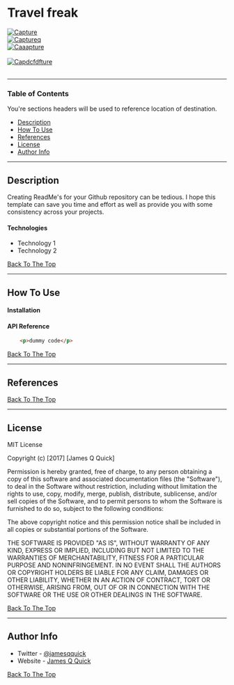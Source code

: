 # Travel freak

<a href="https://ibb.co/NF2N9HP"><img src="https://i.ibb.co/ZfzgBkP/Capture.png" alt="Capture" border="0" /></a>
<br>
<a href="https://ibb.co/5cKyN1d"><img src="https://i.ibb.co/MNB4Ygb/Captureq.png" alt="Captureq" border="0"></a>
<br>
<a href="https://imgbb.com/"><img src="https://i.ibb.co/fnszhGN/Caaapture.png" alt="Caaapture" border="0"></a><br /><a target='_blank' href='https://imgbb.com/'></a>
<br>
<a href="https://ibb.co/80Xkpg1"><img src="https://i.ibb.co/g36YpZk/Capdcfdfture.png" alt="Capdcfdfture" border="0"></a><br /><a target='_blank' href='https://imgbb.com/'></a>
<br>



---

### Table of Contents
You're sections headers will be used to reference location of destination.

- [Description](#description)
- [How To Use](#how-to-use)
- [References](#references)
- [License](#license)
- [Author Info](#author-info)

---

## Description

Creating ReadMe's for your Github repository can be tedious.  I hope this template can save you time and effort as well as provide you with some consistency across your projects.

#### Technologies

- Technology 1
- Technology 2

[Back To The Top](#read-me-template)

---

## How To Use

#### Installation



#### API Reference

```html
    <p>dummy code</p>
```
[Back To The Top](#read-me-template)

---

## References
[Back To The Top](#read-me-template)

---

## License

MIT License

Copyright (c) [2017] [James Q Quick]

Permission is hereby granted, free of charge, to any person obtaining a copy
of this software and associated documentation files (the "Software"), to deal
in the Software without restriction, including without limitation the rights
to use, copy, modify, merge, publish, distribute, sublicense, and/or sell
copies of the Software, and to permit persons to whom the Software is
furnished to do so, subject to the following conditions:

The above copyright notice and this permission notice shall be included in all
copies or substantial portions of the Software.

THE SOFTWARE IS PROVIDED "AS IS", WITHOUT WARRANTY OF ANY KIND, EXPRESS OR
IMPLIED, INCLUDING BUT NOT LIMITED TO THE WARRANTIES OF MERCHANTABILITY,
FITNESS FOR A PARTICULAR PURPOSE AND NONINFRINGEMENT. IN NO EVENT SHALL THE
AUTHORS OR COPYRIGHT HOLDERS BE LIABLE FOR ANY CLAIM, DAMAGES OR OTHER
LIABILITY, WHETHER IN AN ACTION OF CONTRACT, TORT OR OTHERWISE, ARISING FROM,
OUT OF OR IN CONNECTION WITH THE SOFTWARE OR THE USE OR OTHER DEALINGS IN THE
SOFTWARE.

[Back To The Top](#read-me-template)

---

## Author Info

- Twitter - [@jamesqquick](https://twitter.com/jamesqquick)
- Website - [James Q Quick](https://jamesqquick.com)

[Back To The Top](#read-me-template)
